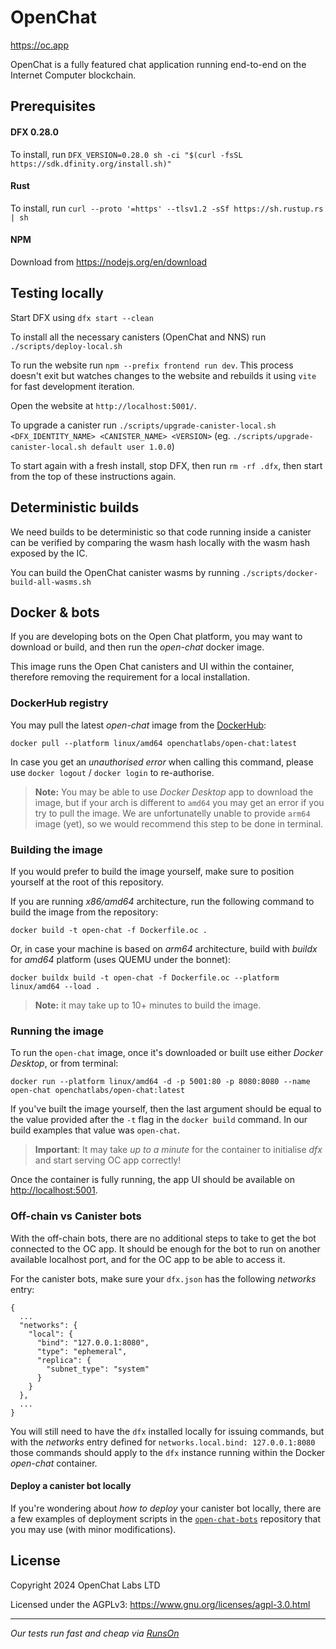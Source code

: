 # OpenChat

https://oc.app

OpenChat is a fully featured chat application running end-to-end on the Internet Computer blockchain.

## Prerequisites

#### DFX 0.28.0

To install, run `DFX_VERSION=0.28.0 sh -ci "$(curl -fsSL https://sdk.dfinity.org/install.sh)"`

#### Rust

To install, run `curl --proto '=https' --tlsv1.2 -sSf https://sh.rustup.rs | sh`

#### NPM

Download from https://nodejs.org/en/download

## Testing locally

Start DFX using `dfx start --clean`

To install all the necessary canisters (OpenChat and NNS) run `./scripts/deploy-local.sh`

To run the website run `npm --prefix frontend run dev`. This process doesn't exit but watches changes to the website and rebuilds it using `vite` for fast development iteration.

Open the website at `http://localhost:5001/`.

To upgrade a canister run `./scripts/upgrade-canister-local.sh <DFX_IDENTITY_NAME> <CANISTER_NAME> <VERSION>` (eg. `./scripts/upgrade-canister-local.sh default user 1.0.0`)

To start again with a fresh install, stop DFX, then run `rm -rf .dfx`, then start from the top of these instructions again.

## Deterministic builds

We need builds to be deterministic so that code running inside a canister can be verified by comparing the
wasm hash locally with the wasm hash exposed by the IC.

You can build the OpenChat canister wasms by running `./scripts/docker-build-all-wasms.sh`

## Docker & bots

If you are developing bots on the Open Chat platform, you may want to download or build, and then run the _open-chat_ docker image.

This image runs the Open Chat canisters and UI within the container, therefore removing the requirement for a local installation.

### DockerHub registry

You may pull the latest _open-chat_ image from the [DockerHub](https://hub.docker.com/r/openchatlabs/open-chat/tags):

```
docker pull --platform linux/amd64 openchatlabs/open-chat:latest
```

In case you get an _unauthorised error_ when calling this command, please use `docker logout` / `docker login` to re-authorise.

> **Note:** You may be able to use _Docker Desktop_ app to download the image, but if your arch is different to `amd64` you may get an error if you try to pull the image. We are unfortunatelly unable to provide `arm64` image (yet), so we would recommend this step to be done in terminal.

### Building the image

If you would prefer to build the image yourself, make sure to position yourself at the root of this repository.

If you are running _x86/amd64_ architecture, run the following command to build the image from the repository:
```shell
docker build -t open-chat -f Dockerfile.oc .
```

Or, in case your machine is based on _arm64_ architecture, build with _buildx_ for _amd64_ platform (uses QUEMU under the bonnet):
```shell
docker buildx build -t open-chat -f Dockerfile.oc --platform linux/amd64 --load .
```

> **Note:** it may take up to 10+ minutes to build the image.

### Running the image

To run the `open-chat` image, once it's downloaded or built use either _Docker Desktop_, or from terminal:

```shell
docker run --platform linux/amd64 -d -p 5001:80 -p 8080:8080 --name open-chat openchatlabs/open-chat:latest
```

If you've built the image yourself, then the last argument should be equal to the value provided after the `-t` flag in the `docker build` command. In our build examples that value was `open-chat`.

> **Important**: It may take _up to a minute_ for the container to initialise _dfx_ and start serving OC app correctly!

Once the container is fully running, the app UI should be available on [http://localhost:5001](http://localhost:5001).

### Off-chain vs Canister bots

With the off-chain bots, there are no additional steps to take to get the bot connected to the OC app. It should be enough for the bot to run on another available localhost port, and for the OC app to be able to access it.

For the canister bots, make sure your `dfx.json` has the following _networks_ entry:

```
{
  ...
  "networks": {
    "local": {
      "bind": "127.0.0.1:8080",
      "type": "ephemeral",
      "replica": {
        "subnet_type": "system"
      }
    }
  },
  ...
}
```

You will still need to have the `dfx` installed locally for issuing commands, but with the _networks_ entry defined for `networks.local.bind: 127.0.0.1:8080` those commands should apply to the `dfx` instance running within the Docker _open-chat_ container.

#### Deploy a canister bot locally

If you're wondering about _how to deploy_ your canister bot locally, there are a few examples of deployment scripts in the [`open-chat-bots`](https://github.com/open-chat-labs/open-chat-bots/tree/main/rs/scripts) repository that you may use (with minor modifications).

## License

Copyright 2024 OpenChat Labs LTD

Licensed under the AGPLv3: https://www.gnu.org/licenses/agpl-3.0.html

---

*Our tests run fast and cheap via [RunsOn](https://runs-on.com)*
